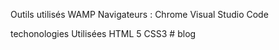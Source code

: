 Outils utilisés
    WAMP
    Navigateurs : Chrome
    Visual Studio Code

techonologies Utilisées
    HTML 5
    CSS3
    #   b l o g  
 